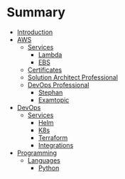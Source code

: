 # Summary

- [Introduction](README.md)
- [AWS](aws/aws.md)
  - [Services]()
    - [Lambda](aws/services/lambda/lambda.md)
    - [EBS](aws/services/ebs/ebs.md)
  -  [Certificates]()
    - [Solution Architect Professional]()
    - [DevOps Professional](./aws/certificates/devops_professional.md)
      - [Stephan](./aws/certificates/devops_professional_Stephane.md)
      - [Examtopic](./aws/certificates/devops_professional_examtopic.md)
- [DevOps](devops/devops.md)
  - [Services]()
    - [Helm](devops/services/helm/helm.md)
    - [K8s](devops/services/k8s/k8s.md)
    - [Terraform](devops/services/terraform/terraform.md)
    - [Integrations](devops/integrations/devops-integrations.md)
- [Programming]()
  - [Languages]()
    - [Python](programming/programming-languages/python/python.md)

